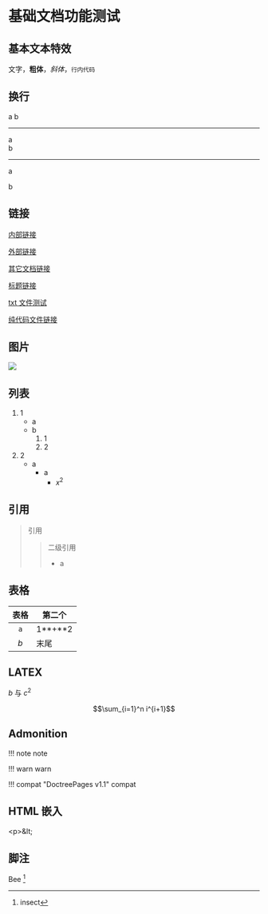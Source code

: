 # 基础文档功能测试
## 基本文本特效
文字，**粗体**，*斜体*，`行内代码`

## 换行
a
b

---

a\
b

---
a

b

## 链接
[内部链接](#表格)

[外部链接](http://info.cern.ch/)

[其它文档链接](../zh/usage.md)

[标题链接](../zh/usage.md#github-action)

[txt 文件测试](txtfiletest.txt)

[纯代码文件链接](https://learn.juliacn.com/docs/lists/typetree1.8.html#L20-L50)

## 图片
![](https://github.com/favicon.ico)

## 列表
1. 1
	* a
	* b
		1. 1
		2. 2
2. 2
	* a
		* a
			* $x^2$

## 引用
> 引用
> > 二级引用
> > * a

## 表格
| 表格 | 第二个 |
| :-: | --- |
| `a` | 1**+**2 |
| $b$ | 末尾 |

## LATEX
$b$ 与 $c^2$

$$\sum_{i=1}^n i^{i+1}$$

## Admonition
!!! note
	note

!!! warn
	warn

!!! compat "DoctreePages v1.1"
	compat

## HTML 嵌入
<p>&lt;p&gt;&amp;lt;</p>

## 脚注
Bee [^1]

[^1]: insect
[^2]: 脚注2
